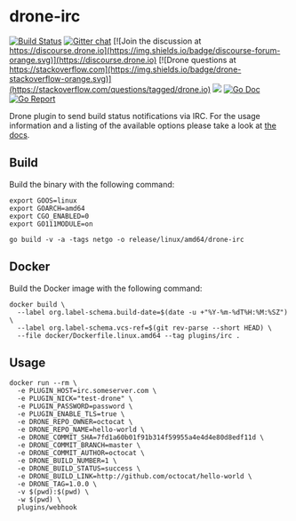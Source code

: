 # drone-irc

[![Build Status](http://cloud.drone.io/api/badges/drone-plugins/drone-irc/status.svg)](http://cloud.drone.io/drone-plugins/drone-irc)
[![Gitter chat](https://badges.gitter.im/drone/drone.png)](https://gitter.im/drone/drone)
[![Join the discussion at https://discourse.drone.io](https://img.shields.io/badge/discourse-forum-orange.svg)](https://discourse.drone.io)
[![Drone questions at https://stackoverflow.com](https://img.shields.io/badge/drone-stackoverflow-orange.svg)](https://stackoverflow.com/questions/tagged/drone.io)
[![](https://images.microbadger.com/badges/image/plugins/irc.svg)](https://microbadger.com/images/plugins/irc "Get your own image badge on microbadger.com")
[![Go Doc](https://godoc.org/github.com/drone-plugins/drone-irc?status.svg)](http://godoc.org/github.com/drone-plugins/drone-irc)
[![Go Report](https://goreportcard.com/badge/github.com/drone-plugins/drone-irc)](https://goreportcard.com/report/github.com/drone-plugins/drone-irc)

Drone plugin to send build status notifications via IRC. For the usage information and a listing of the available options please take a look at [the docs](http://plugins.drone.io/drone-plugins/drone-irc/).

## Build

Build the binary with the following command:

```console
export GOOS=linux
export GOARCH=amd64
export CGO_ENABLED=0
export GO111MODULE=on

go build -v -a -tags netgo -o release/linux/amd64/drone-irc
```

## Docker

Build the Docker image with the following command:

```console
docker build \
  --label org.label-schema.build-date=$(date -u +"%Y-%m-%dT%H:%M:%SZ") \
  --label org.label-schema.vcs-ref=$(git rev-parse --short HEAD) \
  --file docker/Dockerfile.linux.amd64 --tag plugins/irc .
```

## Usage

```console
docker run --rm \
  -e PLUGIN_HOST=irc.someserver.com \
  -e PLUGIN_NICK="test-drone" \
  -e PLUGIN_PASSWORD=password \
  -e PLUGIN_ENABLE_TLS=true \
  -e DRONE_REPO_OWNER=octocat \
  -e DRONE_REPO_NAME=hello-world \
  -e DRONE_COMMIT_SHA=7fd1a60b01f91b314f59955a4e4d4e80d8edf11d \
  -e DRONE_COMMIT_BRANCH=master \
  -e DRONE_COMMIT_AUTHOR=octocat \
  -e DRONE_BUILD_NUMBER=1 \
  -e DRONE_BUILD_STATUS=success \
  -e DRONE_BUILD_LINK=http://github.com/octocat/hello-world \
  -e DRONE_TAG=1.0.0 \
  -v $(pwd):$(pwd) \
  -w $(pwd) \
  plugins/webhook
```
